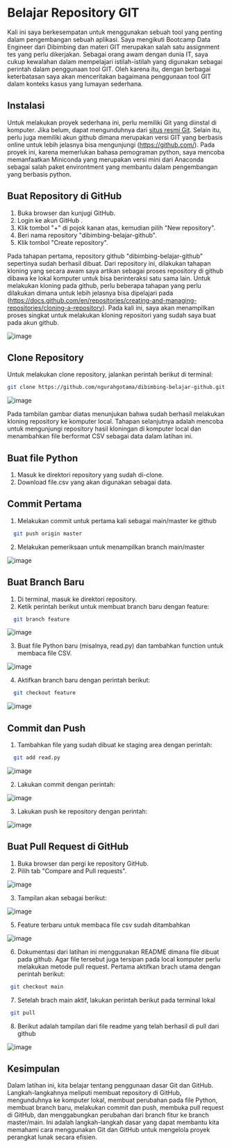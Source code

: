 # Belajar Repository GIT
Kali ini saya berkesempatan untuk menggunakan sebuah tool yang penting dalam pengembangan sebuah aplikasi. Saya mengikuti Bootcamp Data Engineer dari Dibimbing dan materi GIT merupakan salah satu assignment tes yang perlu dikerjakan. Sebagai orang awam dengan dunia IT, saya cukup kewalahan dalam mempelajari istilah-istilah yang digunakan sebagai perintah dalam penggunaan tool GIT. Oleh karena itu, dengan berbagai keterbatasan saya akan menceritakan bagaimana penggunaan tool GIT dalam konteks kasus yang lumayan sederhana.
## Instalasi
Untuk melakukan proyek sederhana ini, perlu memiliki Git yang diinstal di komputer. Jika belum, dapat mengunduhnya dari [situs resmi Git](https://git-scm.com/downloads). Selain itu, perlu juga memiliki akun github dimana merupakan versi GIT yang berbasis online untuk lebih jelasnya bisa mengunjungi (https://github.com/). Pada proyek ini, karena memerlukan bahasa pemograman python, saya mencoba memanfaatkan Miniconda yang merupakan versi mini dari Anaconda sebagai salah paket environtment yang membantu dalam pengembangan yang berbasis python. 
## Buat Repository di GitHub
1. Buka browser dan kunjugi GitHub.
2. Login ke akun GitHub .
3. Klik tombol "+" di pojok kanan atas, kemudian pilih "New repository".
4. Beri nama repository "dibimbing-belajar-github".
5. Klik tombol "Create repository".

Pada tahapan pertama, repository github "dibimbing-belajar-github" sepertinya sudah berhasil dibuat. Dari repository ini, dilakukan tahapan kloning yang secara awam saya artikan sebagai proses repository di github dibawa ke lokal komputer untuk bisa berinteraksi satu sama lain. Untuk melakukan kloning pada github, perlu beberapa tahapan yang perlu dilakukan dimana untuk lebih jelasnya bisa dipelajari pada (https://docs.github.com/en/repositories/creating-and-managing-repositories/cloning-a-repository). Pada kali ini, saya akan menampilkan proses  singkat untuk melakukan kloning repositori yang sudah saya buat pada akun github.

![image](https://github.com/ngurahgotama/dibimbing-belajar-github/assets/124243915/e56658bc-1bde-4016-9255-e62f13ef99fb)


## Clone Repository
Untuk melakukan clone repository, jalankan perintah berikut di terminal:

```bash
git clone https://github.com/ngurahgotama/dibimbing-belajar-github.git
```
![image](https://github.com/ngurahgotama/dibimbing-belajar-github/assets/124243915/de98af82-9755-4885-a35c-208986536a69)

Pada tambilan gambar diatas menunjukan bahwa sudah berhasil melakukan kloning repository ke komputer local. Tahapan selanjutnya adalah mencoba untuk mengunjungi repository hasil kloningan di komputer local dan menambahkan file berformat CSV sebagai data dalam latihan ini. 


## Buat file Python
1. Masuk ke direktori repository yang sudah di-clone.
2. Download file.csv yang akan digunakan sebagai data.


## Commit Pertama
1. Melakukan commit untuk pertama kali sebagai main/master ke github
```bash
  git push origin master
  ```
2. Melakukan pemeriksaan untuk menampilkan branch main/master

![image](https://github.com/ngurahgotama/dibimbing-belajar-github/assets/124243915/982890c6-c244-42a7-9218-a735b5abcd44)


## Buat Branch Baru
1. Di terminal, masuk ke direktori repository.
2. Ketik perintah berikut untuk membuat branch baru dengan feature:
```bash
  git branch feature
  ```
![image](https://github.com/ngurahgotama/dibimbing-belajar-github/assets/124243915/8bf4a443-093f-4f45-97a0-b0173aa331cc)

3. Buat file Python baru (misalnya, read.py) dan tambahkan function untuk membaca file CSV.

![image](https://github.com/ngurahgotama/dibimbing-belajar-github/assets/124243915/f6de2cb8-f8eb-4f98-aa88-4f282b184eaa)

4. Aktifkan branch baru dengan perintah berikut:
```bash
  git checkout feature
  ```
![image](https://github.com/ngurahgotama/dibimbing-belajar-github/assets/124243915/083a057c-4a8a-4dd0-8eaa-a258b614ad4d)

## Commit dan Push
1. Tambahkan file yang sudah dibuat ke staging area dengan perintah:
```bash
  git add read.py
  ```
![image](https://github.com/ngurahgotama/dibimbing-belajar-github/assets/124243915/82e8e5b5-26aa-47e3-8334-7351012ea1b0)

2. Lakukan commit dengan perintah:

![image](https://github.com/ngurahgotama/dibimbing-belajar-github/assets/124243915/4408633f-45db-49e5-90d4-8d633f030033)

3. Lakukan push ke repository dengan perintah:

![image](https://github.com/ngurahgotama/dibimbing-belajar-github/assets/124243915/6244993e-2644-4437-b687-da9fce602420)

## Buat Pull Request di GitHub
1. Buka browser dan pergi ke repository GitHub.
2. Pilih tab "Compare and Pull requests".

![image](https://github.com/ngurahgotama/dibimbing-belajar-github/assets/124243915/1e8b5d5e-8436-4153-8ef0-0dacb584d0dd)


3. Tampilan akan sebagai berikut:
   
![image](https://github.com/ngurahgotama/dibimbing-belajar-github/assets/124243915/30f791a8-2eb4-481f-8c17-890312fc151b)

5. Feature terbaru untuk membaca file csv sudah ditambahkan

![image](https://github.com/ngurahgotama/dibimbing-belajar-github/assets/124243915/045043b7-bfa2-4089-8b0f-d07aeae26d17)

6. Dokumentasi dari latihan ini menggunakan README dimana file dibuat pada github. Agar file tersebut juga tersipan pada local komputer perlu melakukan metode pull request. Pertama aktifkan brach utama dengan perintah berikut:
 ```bash
  git checkout main
  ```
7. Setelah brach main aktif, lakukan perintah berikut pada terminal lokal
 ```bash
  git pull
  ```
8. Berikut adalah tampilan dari file readme yang telah berhasil di pull dari github

![image](https://github.com/ngurahgotama/dibimbing-belajar-github/assets/124243915/dca2ab56-ef08-4d39-a89e-02e351954a5a)

   


## Kesimpulan
Dalam latihan ini, kita belajar tentang penggunaan dasar Git dan GitHub. Langkah-langkahnya meliputi membuat repository di GitHub, mengunduhnya ke komputer lokal, membuat perubahan pada file Python, membuat branch baru, melakukan commit dan push, membuka pull request di GitHub, dan menggabungkan perubahan dari branch fitur ke branch master/main. Ini adalah langkah-langkah dasar yang dapat membantu kita memahami cara menggunakan Git dan GitHub untuk mengelola proyek perangkat lunak secara efisien.





